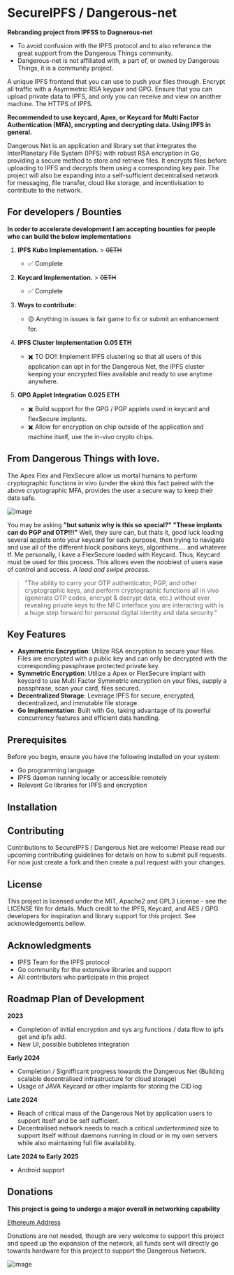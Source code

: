 # SecureIPFS / Dangerous-net

**Rebranding project from IPFSS to Dagnerous-net** 
- To avoid confusion with the IPFS protocol and to also referance the great support from the Dangerous Things community.
- Dangerous-net is not affiliated with, a part of, or owned by Dangerous Things, it is a community project. 

A unique IPFS frontend that you can use to push your files through. Encrypt all traffic with a Asymmetric RSA keypair and GPG. Ensure that you can upload private data to IPFS, and only you can receive and view on another machine. The HTTPS of IPFS.

**Recommended to use keycard, Apex, or Keycard for Multi Factor Authentication (MFA), encrypting and decrypting data. Using IPFS in general.**


Dangerous Net is an application and library set that integrates the InterPlanetary File System (IPFS) with robust RSA encryption in Go, providing a secure method to store and retrieve files. It encrypts files before uploading to IPFS and decrypts them using a corresponding key pair. The project will also be expanding into a self-sufficient decentralised network for messaging, file transfer, cloud like storage, and incentivisation to contribute to the network.  

## For developers / Bounties 

**In order to accelerate development I am accepting bounties for people who can build the below implementations** 
1. **IPFS Kubo Implementation.** > ~~0ETH~~
   - ✅ Complete

2. **Keycard Implementation.** > ~~0ETH~~
   - ✅ Complete
  
3. **Ways to contribute:** 
   - 🟡 Anything in issues is fair game to fix or submit an enhancement for. 

4. **IPFS Cluster Implementation** **0.05 ETH**
    - ✖️ TO DO!! Implement IPFS clustering so that all users of this application can opt in for the Dangerous Net, the IPFS cluster keeping your encrypted files available and ready to use anytime anywhere.
  
5. **GPG Applet Integration** **0.025 ETH**
    - ✖️ Build support for the GPG / PGP applets used in keycard and flexSecure implants.
    - ✖️ Allow for encryption on chip outside of the application and machine itself, use the in-vivo crypto chips. 

## From Dangerous Things with love. 

The Apex Flex and FlexSecure allow us mortal humans to perform cryptographic functions in vivo (under the skin) this fact paired with the above cryptographic MFA, provides the user a secure way to keep their data safe. 

![image](https://github.com/SATUNIX/IPFSS_IPFS-Secure/assets/111553838/c28a0a23-1c19-4e04-b621-ef7b76d92f77)

You may be asking **"but satunix why is this so special?" "These implants can do PGP and OTP!!!"** Well, they sure can, but thats it, good luck loading several applets onto your keycard for each purpose, then trying to navigate and use all of the different block positions keys, algorithims.... and whatever tf. Me personally, I kave a FlexSecure loaded with Keycard. Thus, Keycard must be used for this process. This allows even the noobiest of users ease of control and access. 
*A load and swipe process.*

>"The ability to carry your OTP authenticator, PGP, and other cryptographic keys, and perform cryptographic functions all in vivo (generate OTP codes, encrypt & decrypt data, etc.) without ever revealing private keys to the NFC interface you are interacting with is a huge step forward for personal digital identity and data security."
   
## Key Features

- **Asymmetric Encryption**: Utilize RSA encryption to secure your files. Files are encrypted with a public key and can only be decrypted with the corresponding passphrase protected private key.
- **Symmetric Encryption**: Utilize a Apex or FlexSecure implant with keycard to use Multi Factor Symmetric encryption on your files, supply a passphrase, scan your card, files secured. 
- **Decentralized Storage**: Leverage IPFS for secure, encrypted, decentralized, and immutable file storage.
- **Go Implementation**: Built with Go, taking advantage of its powerful concurrency features and efficient data handling.

## Prerequisites

Before you begin, ensure you have the following installed on your system:

- Go programming language
- IPFS daemon running locally or accessible remotely
- Relevant Go libraries for IPFS and encryption

## Installation


## Contributing

Contributions to SecureIPFS / Dangerous Net are welcome! Please read our upcoming contributing guidelines for details on how to submit pull requests.
For now just create a fork and then create a pull request with your changes.


## License

This project is licensed under the MIT, Apache2 and GPL3 License - see the LICENSE file for details.
Much credit to the IPFS, Keycard, and AES / GPG developers for inspiration and library support for this project. See acknowledgements bellow. 

## Acknowledgments

- IPFS Team for the IPFS protocol
- Go community for the extensive libraries and support
- All contributors who participate in this project

## Roadmap Plan of Development 

**2023**  
- Completion of initial encryption and sys arg functions / data flow to ipfs get and ipfs add.
- New UI, possible bubbletea integration 

**Early 2024** 
- Completion / Signifficant progress towards the Dangerous Net (Building scalable decentralised infrastructure for cloud storage) 
- Usage of JAVA Keycard or other implants for storing the CID log  

**Late 2024**
- Reach of critical mass of the Dangerous Net by application users to support itself and be self sufficient.
- Decentralised network needs to reach a critical *undertermined* size to support itself without daemons running in cloud or in my own servers while also maintaining full file availability.

**Late 2024 to Early 2025**
- Android support

## Donations 

**This project is going to undergo a major overall in networking capability**

[Ethereum Address](https://app.ens.domains/satunix.eth)

Donations are not needed, though are very welcome to support this project and speed up the expansion of the network, all funds sent will directly go towards hardware for this project to support the Dangerous Network. 

![image](https://github.com/SATUNIX/Dangerous-net/assets/111553838/29df7326-7954-4a65-84f0-d191c8ac05e3)


